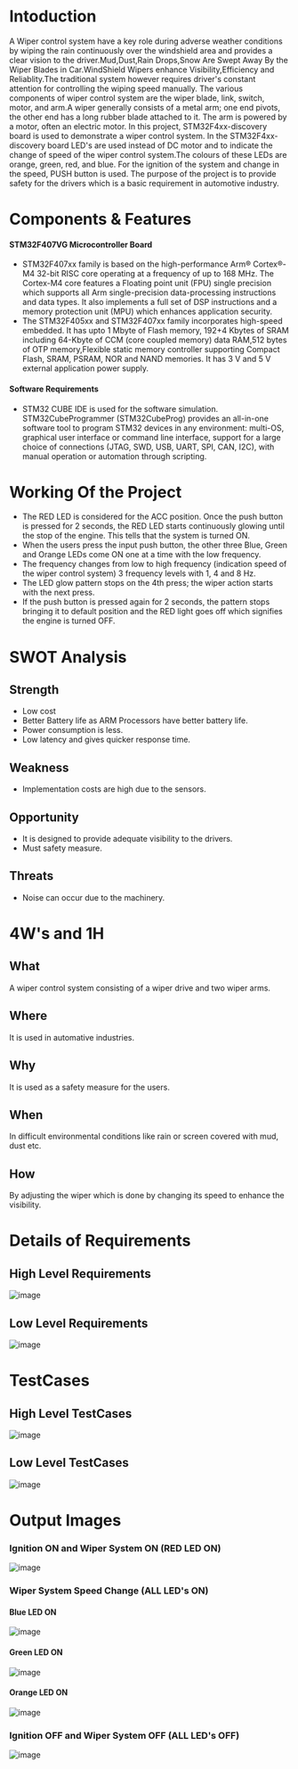 
# Intoduction

A Wiper control system have a key role during adverse weather conditions by wiping the rain continuously over the windshield area and provides a clear vision to the driver.Mud,Dust,Rain Drops,Snow Are Swept Away By the Wiper Blades in Car.WindShield Wipers enhance Visibility,Efficiency and Reliablity.The traditional system however requires driver's constant attention for controlling the wiping speed manually. The various components of wiper control system are the wiper blade, link, switch, motor, and arm.A wiper generally consists of a metal arm; one end pivots, the other end has a long rubber blade attached to it. The arm is powered by a motor, often an electric motor. In this project, STM32F4xx-discovery board is used to demonstrate a wiper control system. In the STM32F4xx-discovery board LED's are used instead of DC motor and to indicate the change of speed of the wiper control system.The colours of these LEDs are orange, green, red, and blue. For the ignition of the system and change in the speed, PUSH button is used. The purpose of the project is to provide safety for the drivers which is a basic requirement in automotive industry.

# Components & Features

#### STM32F407VG Microcontroller Board 

* STM32F407xx family is based on the high-performance Arm® Cortex®-M4 32-bit RISC core operating at a frequency of up to 168 MHz. The Cortex-M4 core features a Floating point unit (FPU) single precision which supports all Arm single-precision data-processing instructions and data types. It also implements a full set of DSP instructions and a memory protection unit (MPU) which enhances application security. 
* The STM32F405xx and STM32F407xx family incorporates high-speed embedded. It has upto 1 Mbyte of Flash memory, 192+4 Kbytes of SRAM including 64-Kbyte of CCM (core coupled memory) data RAM,512 bytes of OTP memory,Flexible static memory controller supporting Compact Flash, SRAM, PSRAM, NOR and NAND memories. It has 3 V and 5 V external application power supply.

#### Software Requirements

* STM32 CUBE IDE is used for the software simulation. STM32CubeProgrammer (STM32CubeProg) provides an all-in-one software tool to program STM32 devices in any environment: multi-OS, graphical user interface or command line interface, support for a large choice of connections (JTAG, SWD, USB, UART, SPI, CAN, I2C), with manual operation or automation through scripting.


# Working Of the Project 
*	The RED LED is considered for the ACC position. Once the push button is pressed for 2 seconds, the RED LED starts continuously glowing until the stop of the engine. This tells that the system is turned ON.
* When the users press the input push button, the other three Blue, Green and Orange LEDs come ON one at a time with the low frequency.
* The frequency changes from low to high frequency (indication speed of the wiper control system) 3 frequency levels with 1, 4 and 8 Hz.
*	The LED glow pattern stops on the 4th press; the wiper action starts with the next press.
*	If the push button is pressed again for 2 seconds, the pattern stops bringing it to default position and the RED light goes off which signifies the engine is turned   OFF.


# SWOT Analysis

## Strength

* Low cost
* Better Battery life as ARM Processors have better battery life.
* Power consumption is less.
* Low latency and gives quicker response time.

## Weakness

* Implementation costs are high due to the sensors.

## Opportunity

* It is designed to provide adequate visibility to the drivers.
* Must safety measure.

## Threats

* Noise can occur due to the machinery.

# 4W's and 1H

## What 

A  wiper control system consisting of a wiper drive and two wiper arms.

## Where 

It is used in automative industries.

## Why

It is used as a safety measure for the users.

## When 

In difficult environmental conditions like rain or screen covered with mud, dust etc.

## How

By adjusting the wiper which is done by changing its speed to enhance the visibility.


# Details of Requirements

## High Level Requirements

![image](https://user-images.githubusercontent.com/71258149/168427975-090c87c5-405e-4783-8cde-6db99013d078.png)

## Low Level Requirements

![image](https://user-images.githubusercontent.com/71258149/168427993-64ab1221-21d9-43a5-814d-975ce7bfb408.png)


# TestCases

## High Level TestCases

![image](https://user-images.githubusercontent.com/71258149/168428246-b6346cad-2d82-47cc-856d-98795ceb55e8.png)


## Low Level TestCases

![image](https://user-images.githubusercontent.com/71258149/168428266-7f63de78-8096-4003-b6d5-32967b283e75.png)




# Output Images

### Ignition ON and Wiper System ON (RED LED ON)

![image](https://user-images.githubusercontent.com/71258149/168428884-ba4f8b83-7795-4073-9d99-fb3d957fd3b9.png)


### Wiper System Speed Change (ALL LED's ON)

#### Blue LED ON

![image](https://user-images.githubusercontent.com/71258149/168428949-9d1bfcc5-f387-4f3d-ac83-e98731bfa340.png)

#### Green LED ON

![image](https://user-images.githubusercontent.com/71258149/168428958-59da5ea4-05d3-4e1a-8b6c-33c5f5ac06ca.png)


#### Orange LED ON

![image](https://user-images.githubusercontent.com/71258149/168428983-4c0f3d85-262c-4cc9-a95f-5d26669e9598.png)


### Ignition OFF and Wiper System OFF (ALL LED's OFF)

![image](https://user-images.githubusercontent.com/71258149/168429078-f635b0ef-19d6-42c6-8850-30d9bfabf0cc.png)


